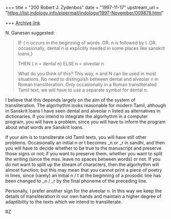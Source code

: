 +++
title = "200 Robert J. Zydenbos"
date = "1997-11-17"
upstream_url = "https://list.indology.info/pipermail/indology/1997-November/009878.html"

+++
[Archive link](https://list.indology.info/pipermail/indology/1997-November/009878.html)

N. Ganesan suggested:

>  IF {
>      n occurs in the beginning of words
>       .OR.
>      n is followed by t
>        .OR.
>      occasionally, dental n is explicitly needed
>        in some places like sanskrit loans,}
>
>    THEN { n = dental n}
>  ELSE
>       n = alveolar n
>
>
>   What do you think of this? This way, n and N can be used in most
> situations.
>  No need to distinguish between dental and alveolar n in Roman
> transliteration.
>  Only occasionally in a Roman transliterated Tamil text, we will
> have to use a
>  separate symbol for dental n.

I believe that this depends largely on the aim of the system of
transliteration. The algorhythm looks reasonable for modern Tamil,
although in Sanskrit loans I have seen dental and alveolar n listed
as alternatives in dictionaries. If you intend to integrate the
algorhythm in a computer program, you will have a problem, since
you will have to inform the program about what words are Sanskrit
loans.

If your aim is to transliterate old Tamil texts, you will have
still other problems. Occasionally an initial n or t becomes _n or
_r in sandhi, and then you will have to decide whether to be true
to the manuscript and preserve those signs or not; if you want to
preserve them, whether you want to split the writing (since the
mss. leave no spaces between words) or not. If you do not want to
split up the stream of characters, then the algorhythm will almost
function; but this may mean that you cannot print a piece of poetry
in lines, since (rarely) an initial n / t at the beginning of a
prosodic line has been changed to _n / _r by the final phoneme of
the preceding line.

Personally, I prefer another sign for the alveolar n. In this way
we keep the details of transliteration in our own hands and
maintain a higher degree of adaptibility to the texts which we
intend to transliterate.

RZ




